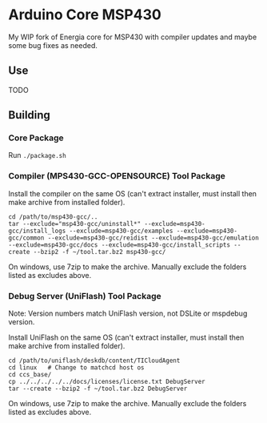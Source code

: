 # Arduino Core MSP430


My WIP fork of Energia core for MSP430 with compiler updates and maybe some bug fixes as needed.


## Use

TODO




## Building


### Core Package

Run `./package.sh`


### Compiler (MPS430-GCC-OPENSOURCE) Tool Package

Install the compiler on the same OS (can't extract installer, must install then make archive from installed folder).

```
cd /path/to/msp430-gcc/..
tar --exclude="msp430-gcc/uninstall*" --exclude=msp430-gcc/install_logs --exclude=msp430-gcc/examples --exclude=msp430-gcc/common --exclude=msp430-gcc/reidist --exclude=msp430-gcc/emulation --exclude=msp430-gcc/docs --exclude=msp430-gcc/install_scripts --create --bzip2 -f ~/tool.tar.bz2 msp430-gcc/
```

On windows, use 7zip to make the archive. Manually exclude the folders listed as excludes above.


### Debug Server (UniFlash) Tool Package

Note: Version numbers match UniFlash version, not DSLite or mspdebug version.

Install UniFlash on the same OS (can't extract installer, must install then make archive from installed folder).

```
cd /path/to/uniflash/deskdb/content/TICloudAgent
cd linux   # Change to matchcd host os
cd ccs_base/
cp ../../../../../docs/licenses/license.txt DebugServer
tar --create --bzip2 -f ~/tool.tar.bz2 DebugServer
```

On windows, use 7zip to make the archive. Manually exclude the folders listed as excludes above.